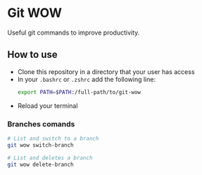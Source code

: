 # Git WOW

Useful git commands to improve productivity.

## How to use

- Clone this repository in a directory that your user has access
- In your `.bashrc` or `.zshrc` add the following line:
  ```bash
  export PATH=$PATH:/full-path/to/git-wow
  ```
- Reload your terminal
### Branches comands


```bash
# List and switch to a branch
git wow switch-branch

# List and deletes a branch
git wow delete-branch
```

